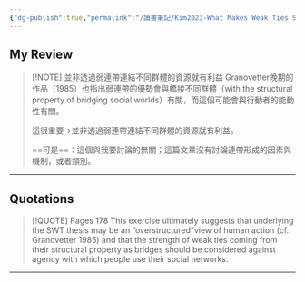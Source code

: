```yaml
---
{"dg-publish":true,"permalink":"/讀書筆記/Kim2023-What Makes Weak Ties Strong/並非透過弱連帶連結不同群體的資源就有利益/","tags":["李樹論文"],"noteIcon":"3","created":"2025-06-02T20:10:01.000+08:00","updated":"2025-06-02T15:31:43.000+08:00"}
---
```











## My Review



> [!NOTE] 並非透過弱連帶連結不同群體的資源就有利益
>  Granovetter晚期的作品（1985）也指出弱連帶的優勢會與橋接不同群體（with the structural property of bridging social worlds）有關，而這個可能會與行動者的能動性有關。
> 
> 這很重要→並非透過弱連帶連結不同群體的資源就有利益。
> 
> ==可是==：這個與我要討論的無關；這篇文章沒有討論連帶形成的因素與機制，或者類別。

---


## Quotations

> [!QUOTE] Pages  178
> This exercise ultimately suggests that underlying the SWT thesis may be an “overstructured”view of human action (cf. Granovetter 1985) and that the strength of weak ties coming from their structural property as bridges should be considered against agency with which people use their social networks.



---